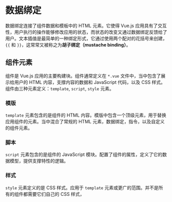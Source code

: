 # 数据绑定

数据绑定连接了组件数据和模板中的 HTML 元素。它使得 Vue.js 应用具有了交互性，用户执行的操作能够修改应用的状态，而状态的改变又通过数据绑定反馈给了用户。文本插值是最简单的一种绑定形式，它通过使用两个配对的花括号来创建， `{{` 和 `}}`，这常常又被称之为**胡子绑定（mustache binding）**。

## 组件元素

组件是 Vue.js 应用的主要构建块。组件通常定义在 `*.vue` 文件中，当中包含了展示给用户的 HTML 内容，支撑内容的数据和 JavaScript 代码，以及 CSS 样式。组件由三种元素定义：`template`, `script`, `style` 元素。

### 模版

`template` 元素包含的是组件的 HTML 内容。模版中包含一个顶级元素，用于替换应用组件的元素。当中混合了常规的 HTML 元素，数据绑定，指令，以及自定义的组件元素。

### 脚本

`script` 元素包含的是组件的 JavaScript 模块。配置了组件的属性，定义了它的数据模型，提供支撑特性的逻辑。

### 样式

`style` 元素定义的是 CSS 样式。应用于 `template` 元素或更广的范围。并不是所有的组件都需要它们自己的 CSS 样式，